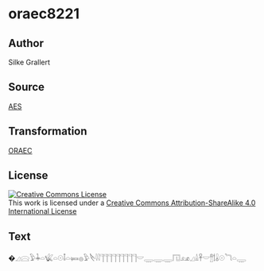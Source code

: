 # oraec8221

## Author

Silke Grallert

## Source

[AES](https://github.com/simondschweitzer/aes)

## Transformation

[ORAEC](https://oraec.github.io/)

## License

<a rel="license" href="http://creativecommons.org/licenses/by-sa/4.0/"><img alt="Creative Commons License" style="border-width:0" src="https://i.creativecommons.org/l/by-sa/4.0/88x31.png" /></a><br />This work is licensed under a <a rel="license" href="http://creativecommons.org/licenses/by-sa/4.0/">Creative Commons Attribution-ShareAlike 4.0 International License</a>

## Text

�𓈎𓈍𓅱𓇓𓏏𓆤𓏏𓇳𓄤𓏏𓍃𓐍𓅱𓌸𓇋𓇋𓊹𓊹𓊹𓊹𓊹𓊹𓊹𓊹𓊹𓎟𓇾𓇾𓇾𓉔𓃭𓈎𓏙𓋹𓎟𓊽𓌀𓏇𓇳𓆓𓏏𓇾<br>
